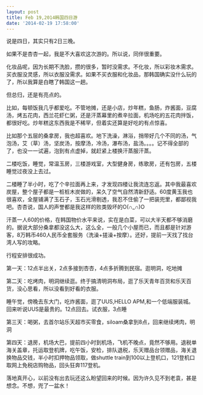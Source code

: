 ```yaml
---
layout: post
title: Feb 19,2014韩国四日游
date: '2014-02-19 17:58:00'
---
```



说是四日，其实只有2日三晚。

如果不是杏杏一起，我是不大喜欢这次游的。所以说，同伴很重要。

化妆品呢，因为长期不洗脸，攒的很多，暂时没需求。不化妆，所以彩妆木需求。买衣服没灵感，所以衣服没需求。如果不买衣服和化妆品，那韩国确实没什么玩的了，所以我算是白瞎了韩国这一趟。

但总归，还是有亮点的。

比如，每顿饭我几乎都爱吃。不管地摊，还是小店，炒年糕，鱼肠，炸酱面，豆腐汤，烤五花肉，西兰花虾仁粥，还是汗蒸幕里的煮辛拉面，机场吃的五花肉拌饭，都很好吃。炒年糕这东西我是不稀罕，但着实还算是好吃的有点惊喜。

比如那个五层的桑拿房，我也超喜欢。地下洗澡，淋浴，捎带好几个不同的汤，气泡汤，艾（草）汤，坚炭汤，按摩汤，冷汤，瀑布汤，盐汤。。。。记不得全部的了，也没一一试遍，泡到有点虚掉，就赶紧上楼换汗蒸服汗蒸。

二楼吃饭，睡觉，常温玉房，三楼游戏室，大型健身房，练歌房，还有包房，五楼睡觉过夜没上去过。

二楼睡了半小时，吃了个辛拉面再上来，才发现四楼让我流连忘返。其中我最喜欢炭屋，整个屋子都是一桩桩木炭做的，呆久了空气自然清新舒适。60度黄玉我也很喜欢，全屋铺满了玉石子，玉石光滑剔透，我忍不住偷了一把装兜里，都鄙视我吧。杏杏说，国人的声誉都是我这样的败类毁坏的O(∩_∩)O

汗蒸一人60的价格，在韩国物价水平来说，实在是白菜，可以大半天都不够消磨的。据说大部分桑拿都没这么大，这么全，一般几个小屋而已，而且都是针对游客，8万韩币460人民币全套服务（洗澡+搓澡+按摩）。还好，提前一天找了找台湾人写的攻略。

行程安排很成功。

第一天：12点半出关，2点多接到杏杏，4点多折腾到民宿。逛明洞，吃地摊

第二天：吃烤肉，明洞继续逛。终于搞清明洞布局，逛了乐天青年百货和乐天百货，没心思看，所以没看到好看的衣服。

睡午觉，傍晚去东大门，吃炸酱面，逛了UUS,HELLO APM,和一个低端服装城。回来听说UUS是最贵的。12点回去。试衣服，3点睡

第三天：喝粥，去首尔站乐天超市买零食，siloam桑拿到8点，回来继续烤肉，明洞

第四天：退房，机场大巴，提前四小时到机场，飞机不晚点，竟然不够用。退税单海关盖章，托运取登机牌，吃午饭，安检，排队退税，乐天赠品台领赠品，海关退换物品交钱，半小时扣押物品领取，做shuttle train到100以上登机口，121登机口取网上免税店购物品，回头狂奔117登机。

落地真开心，以前没有出去玩还这么盼望回来的时候。因为许久见不到老袁，甚是想念。不想，兜了一盆水！


